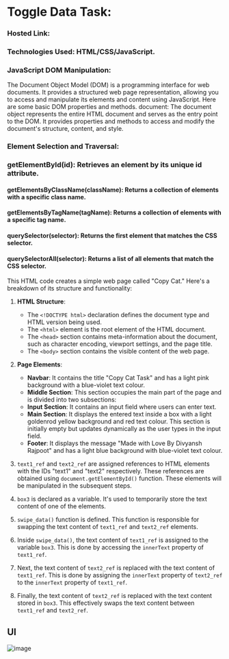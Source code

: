 # Toggle Data Task:
### Hosted Link:
### Technologies Used: HTML/CSS/JavaScript.
### JavaScript DOM Manipulation:
The Document Object Model (DOM) is a programming interface for web documents. It provides a structured web page representation, allowing you to access and manipulate its elements and content using JavaScript. Here are some basic DOM properties and methods.
document: The document object represents the entire HTML document and serves as the entry point to the DOM. It provides properties and methods to access and modify the document's structure, content, and style.

### Element Selection and Traversal:

  ### getElementById(id): Retrieves an element by its unique id attribute.
  #### getElementsByClassName(className): Returns a collection of elements with a specific class name.
  ####  getElementsByTagName(tagName): Returns a collection of elements with a specific tag name.
  ####  querySelector(selector): Returns the first element that matches the CSS selector.
  ####  querySelectorAll(selector): Returns a list of all elements that match the CSS selector.

This HTML code creates a simple web page called "Copy Cat." Here's a breakdown of its structure and functionality:

1. **HTML Structure**:
   - The `<!DOCTYPE html>` declaration defines the document type and HTML version being used.
   - The `<html>` element is the root element of the HTML document.
   - The `<head>` section contains meta-information about the document, such as character encoding, viewport settings, and the page title.
   - The `<body>` section contains the visible content of the web page.

2. **Page Elements**:
   - **Navbar**: It contains the title "Copy Cat Task" and has a light pink background with a blue-violet text colour.
   - **Middle Section**: This section occupies the main part of the page and is divided into two subsections:
   - **Input Section**: It contains an input field where users can enter text.
   - **Main Section**: It displays the entered text inside a box with a light goldenrod yellow background and red text colour. This section is initially empty but updates dynamically as the user types in the input field.
   - **Footer**: It displays the message "Made with Love By Divyansh Rajpoot" and has a light blue background with blue-violet text colour.

1. `text1_ref` and `text2_ref` are assigned references to HTML elements with the IDs "text1" and "text2" respectively. These references are obtained using `document.getElementById()` function. These elements will be manipulated in the subsequent steps.

2. `box3` is declared as a variable. It's used to temporarily store the text content of one of the elements.

3. `swipe_data()` function is defined. This function is responsible for swapping the text content of `text1_ref` and `text2_ref` elements.

4. Inside `swipe_data()`, the text content of `text1_ref` is assigned to the variable `box3`. This is done by accessing the `innerText` property of `text1_ref`.

5. Next, the text content of `text2_ref` is replaced with the text content of `text1_ref`. This is done by assigning the `innerText` property of `text2_ref` to the `innerText` property of `text1_ref`.

6. Finally, the text content of `text2_ref` is replaced with the text content stored in `box3`. This effectively swaps the text content between `text1_ref` and `text2_ref`.

  ## UI
![image](https://github.com/divyanshrajpoot9/Toggle_Data_Task/assets/114856467/50e642e5-53b5-4454-b985-979da73b980d)

